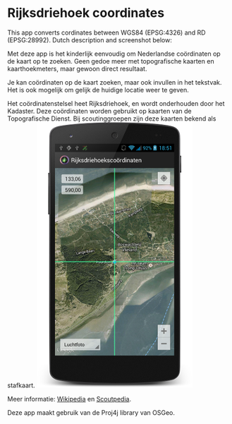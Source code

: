 Rijksdriehoek coordinates
=========================

This app converts cordinates between WGS84 (EPSG:4326) and RD (EPSG:28992).
Dutch description and screenshot below:



Met deze app is het kinderlijk eenvoudig om Nederlandse coördinaten op de kaart op te zoeken. Geen gedoe meer met topografische kaarten en kaarthoekmeters, maar gewoon direct resultaat.

Je kan coördinaten op de kaart zoeken, maar ook invullen in het tekstvak. Het is ook mogelijk om gelijk de huidige locatie weer te geven.

Het coördinatenstelsel heet Rijksdriehoek, en wordt onderhouden door het Kadaster. Deze coördinaten worden gebruikt op kaarten van de Topografische Dienst. Bij scoutinggroepen zijn deze kaarten bekend als stafkaart.
![Screenshot](/Art/ICS-portrait-luchtfoto-vuurduin_framed_medium.png)

Meer informatie: [Wikipedia](http://nl.wikipedia.org/wiki/Rijksdriehoekscoördinaten) en [Scoutpedia](http://nl.scoutwiki.org/Rijksdriehoeksgrid).

Deze app maakt gebruik van de Proj4j library van OSGeo.